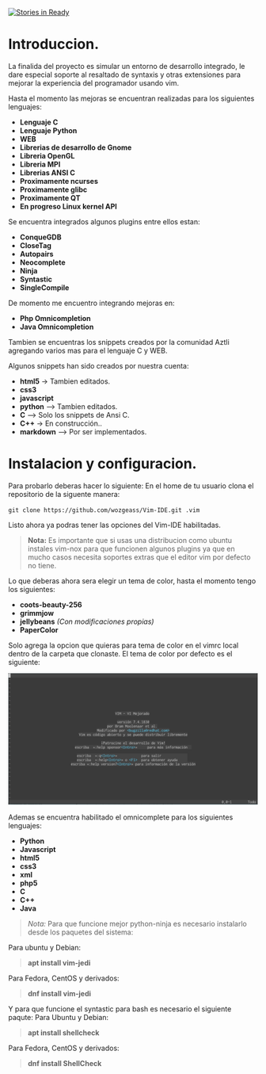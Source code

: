 [![Stories in Ready](https://badge.waffle.io/wozgeass/Vim-IDE.png?label=ready&title=Ready)](https://waffle.io/wozgeass/Vim-IDE)
# Introduccion.

La finalida del proyecto es simular un entorno de desarrollo integrado, le dare especial soporte al resaltado de syntaxis y otras extensiones para mejorar la experiencia del programador usando vim.

Hasta el momento las mejoras se encuentran realizadas para los siguientes lenguajes:

- **Lenguaje C**
- **Lenguaje Python**
- **WEB**
- **Librerias de desarrollo de Gnome**
- **Libreria OpenGL**
- **Libreria MPI**
- **Librerias ANSI C**
- **Proximamente ncurses**
- **Proximamente glibc**
- **Proximamente QT**
- **En progreso Linux kernel API**

Se encuentra integrados algunos plugins entre ellos estan:
- **ConqueGDB**
- **CloseTag**
- **Autopairs**
- **Neocomplete**
- **Ninja**
- **Syntastic**
- **SingleCompile**

De momento me encuentro integrando mejoras en:
- **Php Omnicompletion**
- **Java Omnicompletion**

Tambien se encuentras los snippets creados por la comunidad Aztli agregando varios mas para el lenguaje C y WEB.

Algunos snippets han sido creados por nuestra cuenta:
- **html5** -> Tambien editados.
- **css3**
- **javascript**
- **python** --> Tambien editados.
- **C** --> Solo los snippets de Ansi C.
- **C++** -> En construcción..
- **markdown** --> Por ser implementados. 

# Instalacion y configuracion.
Para probarlo deberas hacer lo siguiente:
En el home de tu usuario clona el repositorio de la siguente manera:

`git clone https://github.com/wozgeass/Vim-IDE.git .vim`

Listo ahora ya podras tener las opciones del Vim-IDE habilitadas.

> **Nota:** Es importante que si usas una distribucion como ubuntu instales vim-nox para que funcionen algunos plugins ya que en mucho casos necesita soportes extras que el editor vim por defecto no tiene.

Lo que deberas ahora sera elegir un tema de color, hasta el momento tengo los siguientes:
- **coots-beauty-256**
- **grimmjow**
- **jellybeans** *(Con modificaciones propias)*
- **PaperColor**

Solo agrega la opcion que quieras para tema de color en el vimrc local dentro de la carpeta que clonaste.
El tema de color por defecto es el siguiente:

![Tema Color](tema.png)

Ademas se encuentra habilitado el omnicomplete para los siguientes lenguajes:
- **Python**
- **Javascript**
- **html5**
- **css3**
- **xml**
- **php5**
- **C**
- **C++**
- **Java**

> *Nota:* Para que funcione mejor python-ninja es necesario instalarlo desde los paquetes del sistema:

Para ubuntu y Debian:
> **apt install vim-jedi** 

Para Fedora, CentOS y derivados:
> **dnf install vim-jedi**

Y para que funcione el syntastic para bash es necesario el siguiente paqute:
Para Ubuntu y Debian:
> **apt install shellcheck**

Para Fedora, CentOS y derivados:
> **dnf install ShellCheck**
